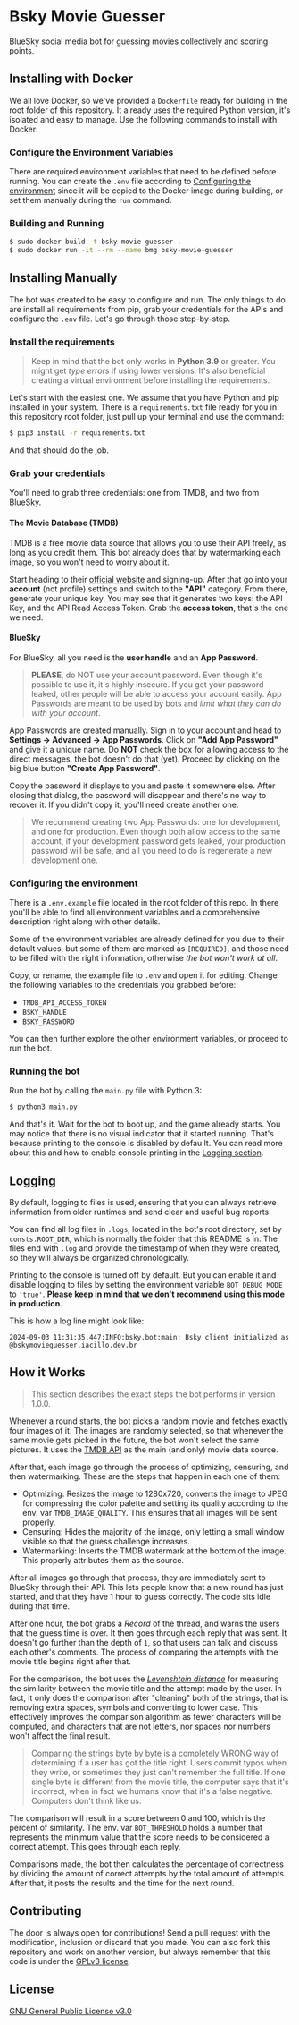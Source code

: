 # Bsky Movie Guesser

BlueSky social media bot for guessing movies collectively and scoring points.

## Installing with Docker

We all love Docker, so we've provided a `Dockerfile` ready for building in
the root folder of this repository. It already uses the required Python
version, it's isolated and easy to manage. Use the following commands to
install with Docker:

### Configure the Environment Variables

There are required environment variables that need to be defined before
running. You can create the `.env` file according to
[Configuring the environment](#configuring-the-environment) since it will be
copied to the Docker image during building, or set them manually during the
`run` command.

### Building and Running

```bash
$ sudo docker build -t bsky-movie-guesser .
$ sudo docker run -it --rm --name bmg bsky-movie-guesser
````

## Installing Manually

The bot was created to be easy to configure and run. The only things to do are
install all requirements from pip, grab your credentials for the APIs and
configure the `.env` file. Let's go through those step-by-step.

### Install the requirements

> Keep in mind that the bot only works in **Python 3.9** or greater. You
> might get _type errors_ if using lower versions. It's also beneficial
> creating a virtual environment before installing the requirements.

Let's start with the easiest one. We assume that you have Python and pip
installed in your system. There is a `requirements.txt` file ready for you
in this repository root folder, just pull up your terminal and use
the command:

```bash
$ pip3 install -r requirements.txt
```

And that should do the job.

### Grab your credentials

You'll need to grab three credentials: one from TMDB, and two from BlueSky.

#### The Movie Database (TMDB)

TMDB is a free movie data source that allows you to use their API freely, as
long as you credit them. This bot already does that by watermarking each
image, so you won't need to worry about it.

Start heading to their [official website](https://www.themoviedb.org) and
signing-up. After that go into your **account** (not profile) settings and
switch to the **"API"** category. From there, generate your unique key. You
may see that it generates two keys: the API Key, and the API Read Access
Token. Grab the **access token**, that's the one we need.

#### BlueSky

For BlueSky, all you need is the **user handle** and an **App Password**.

> **PLEASE**, do NOT use your account password. Even though it's possible to
> use it, it's highly insecure. If you get your password leaked, other
> people will be able to access your account easily. App Passwords are meant
> to be used by bots and _limit what they can do with your account_.

App Passwords are created manually. Sign in to your account and head to
**Settings -> Advanced -> App Passwords**. Click on **"Add App Password"**
and give it a unique name. Do **NOT** check the box for allowing access to
the direct messages, the bot doesn't do that (yet). Proceed by clicking on
the big blue button **"Create App Password"**.

Copy the password it displays to you and paste it somewhere else. After
closing that dialog, the password will disappear and there's no way to
recover it. If you didn't copy it, you'll need create another one.

> We recommend creating two App Passwords: one for development, and one for
> production. Even though both allow access to the same account, if your
> development password gets leaked, your production password will be safe,
> and all you need to do is regenerate a new development one.

### Configuring the environment

There is a `.env.example` file located in the root folder of this repo. In
there you'll be able to find all environment variables and a comprehensive
description right along with other details.

Some of the environment variables are already defined for you due to their
default values, but some of them are marked as `[REQUIRED]`, and those need
to be filled with the right information, otherwise _the bot won't work at
all_.

Copy, or rename, the example file to `.env` and open it for editing. Change
the following variables to the credentials you grabbed before:

- `TMDB_API_ACCESS_TOKEN`
- `BSKY_HANDLE`
- `BSKY_PASSWORD`

You can then further explore the other environment variables, or proceed to
run the bot.

### Running the bot

Run the bot by calling the `main.py` file with Python 3:

```bash
$ python3 main.py
```

And that's it. Wait for the bot to boot up, and the game already starts. You
may notice that there is no visual indicator that it started running. That's
because printing to the console is disabled by defau lt. You can read more
about this and how to enable console printing in the
[Logging section](#logging).

## Logging

By default, logging to files is used, ensuring that you can always retrieve
information from older runtimes and send clear and useful bug reports.

You can find all log files in `.logs`, located in the bot's root directory,
set by `consts.ROOT_DIR`, which is normally the folder that this README is
in. The files end with `.log` and provide the timestamp of when they were
created, so they will always be organized chronologically.

Printing to the console is turned off by default. But you can enable it and
disable logging to files by setting the environment variable `BOT_DEBUG_MODE`
to `'true'`. **Please keep in mind that we don't recommend using this mode in
production.**

This is how a log line might look like:

```log
2024-09-03 11:31:35,447:INFO:bsky.bot:main: Bsky client initialized as @bskymovieguesser.iacillo.dev.br
```

## How it Works

> This section describes the exact steps the bot performs in version 1.0.0.

Whenever a round starts, the bot picks a random movie and fetches exactly four
images of it. The images are randomly selected, so that whenever the same movie
gets picked in the future, the bot won't select the same pictures. It uses the
[TMDB API](https://developer.themoviedb.org/docs/getting-started) as the main
(and only) movie data source.

After that, each image go through the process of optimizing, censuring, and
then watermarking. These are the steps that happen in each one of them:

- Optimizing: Resizes the image to 1280x720, converts the image to JPEG for
  compressing the color palette and setting its quality according to the env.
  var `TMDB_IMAGE_QUALITY`. This ensures that all images will be sent properly.
- Censuring: Hides the majority of the image, only letting a small window
  visible so that the guess challenge increases.
- Watermarking: Inserts the TMDB watermark at the bottom of the image. This
  properly attributes them as the source.

After all images go through that process, they are immediately sent to BlueSky
through their API. This lets people know that a new round has just started,
and that they have 1 hour to guess correctly. The code sits idle during that
time.

After one hour, the bot grabs a _Record_ of the thread, and warns the users
that the guess time is over. It then goes through each reply that was sent. It
doesn't go further than the depth of `1`, so that users can talk and discuss
each other's comments. The process of comparing the attempts with the movie
title begins right after that.

For the comparison, the bot uses the
[_Levenshtein distance_](https://en.wikipedia.org/wiki/Levenshtein_distance)
for measuring the similarity between the movie title and the attempt made by
the user. In fact, it only does the comparison after "cleaning" both of the
strings, that is: removing extra spaces, symbols and converting to lower case.
This effectively improves the comparison algorithm as fewer characters will
be computed, and characters that are not letters, nor spaces nor numbers
won't affect the final result.

> Comparing the strings byte by byte is a completely WRONG way of determining
> if a user has got the title right. Users commit typos when they write, or
> sometimes they just can't remember the full title. If one single byte is
> different from the movie title, the computer says that it's incorrect, when
> in fact we humans know that it's a false negative. Computers don't think
> like us.

The comparison will result in a score between 0 and 100, which is the percent
of similarity. The env. var `BOT_THRESHOLD` holds a number that represents the
minimum value that the score needs to be considered a correct attempt. This
goes through each reply.

Comparisons made, the bot then calculates the percentage of correctness by
dividing the amount of correct attempts by the total amount of attempts. After
that, it posts the results and the time for the next round.

## Contributing

The door is always open for contributions! Send a pull request with the
modification, inclusion or discard that you made. You can also fork this
repository and work on another version, but always remember that this code
is under the [GPLv3 license](LICENSE).

## License

[GNU General Public License v3.0](LICENSE)
